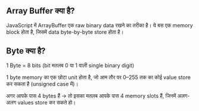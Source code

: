 ## Array Buffer क्या है?
JavaScript में ArrayBuffer एक raw binary data रखने का तरीका है।
ये बस एक memory block होता है, जिसमें data byte-by-byte store होता है।

## Byte क्या है?
1 Byte = 8 bits (bit मतलब 0 या 1 वाली single binary digit)

1 byte memory का एक छोटा unit होता है, जो आम तौर पर 0–255 तक का कोई value store कर सकता है (unsigned case में)।

अगर आपके पास 4 bytes हैं → तो इसका मतलब आपके पास 4 memory slots हैं, जिनमें अलग-अलग values store कर सकते हो।